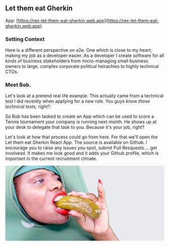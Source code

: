 
## Let them eat Gherkin
  
App: [https://rex-let-them-eat-gherkin.web.app](https://rex-let-them-eat-gherkin.web.app)

### Setting Context

Here is a different perspective on e2e. One which is close to my heart; making my job as a 
developer easier. As a developer I create software for all kinds of business 
stakeholders from micro-managing small business owners to large, complex corporate 
political heirachies to highly technical CTOs.

### Meet Bob.

Let's look at a pretend real life example. This actually came from a technical test I 
did recently when applying for a new role. _You guys know those technical tests, right?_.

So Bob has been tasked to create an App which can be used to score a Tennis tournament your 
company is running next month. He shows up at your desk to delegate that task to you. Because 
it's your job, right?

Let's look at how that process could go from here. For that we'll open the 
Let them eat Gherkin React App. The source is available on Github. I encourage you to 
raise any issues you spot, submit Pull Resquests.... get involvesd. It makes me look good 
and it adds your Github profile, which is important in the current recruitment climate.

[![Let them eat Gherkin](../docs/img/let-them-eat-gherkin.jpg)](http://localhost:3000)

